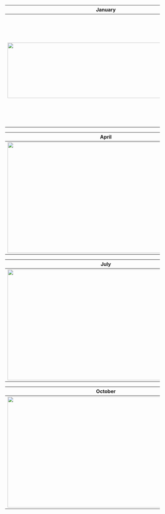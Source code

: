 | January | February | March |
| ----- | ------------ | ------------ |
|<img src="https://i.ibb.co/2NVh6pX/base-calendar-january.png" width="640" height="180"/>|<img src="https://i.ibb.co/z5G0NRK/base-calendar-february.png" width="640" height="360"/>|<img src="https://i.ibb.co/fDVwTcg/base-calendar-march.png" width="640" height="360"/>

| April | May | June |
| ----- | ------------ | ------------ |
|<img src="https://i.ibb.co/PGymgN5/base-calendar-april.png" width="640" height="360"/>|<img src="https://i.ibb.co/YD7d0Wd/base-calendar-may.png" width="640" height="360"/>|<img src="https://i.ibb.co/TRdLGJ0/base-calendar-june.png" width="640" height="360"/>

| July  | August | September |
| ----- | ------------ | ------------ |
|<img src="https://i.ibb.co/wJNtJ6x/base-calendar-july.png" width="640" height="360"/>|<img src="https://i.ibb.co/s9htVqL/base-calendar-august.png" width="640" height="360"/>|<img src="https://i.ibb.co/XLGXwqG/base-calendar-september.png" width="640" height="360"/>

| October  | November | December |
| ----- | ------------ | ------------ |
|<img src="https://i.ibb.co/gVZYjbC/base-calendar-october.png" width="640" height="360"/>|<img src="https://i.ibb.co/2Fc70kd/base-calendar-november.png" width="640" height="360"/>|<img src="https://i.ibb.co/7KjbKdW/base-calendar-december.png" width="640" height="360"/>
